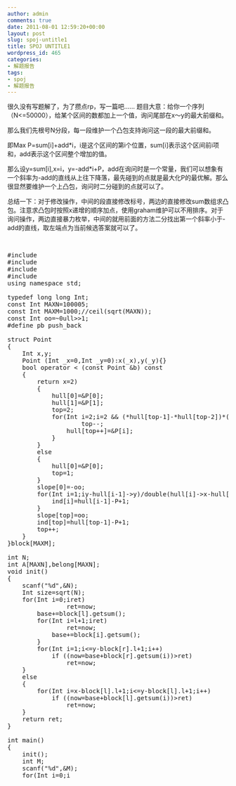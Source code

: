 ```yaml
---
author: admin
comments: true
date: 2011-08-01 12:59:20+00:00
layout: post
slug: spoj-untitle1
title: SPOJ UNTITLE1
wordpress_id: 465
categories:
- 解题报告
tags:
- spoj
- 解题报告
---
```


很久没有写题解了，为了攒点rp，写一篇吧……
题目大意：给你一个序列（N&lt;=50000），给某个区间的数都加上一个值，询问尾部在x～y的最大前缀和。

那么我们先根号N分段，每一段维护一个凸包支持询问这一段的最大前缀和。

即Max P=sum[i]+add*i，i是这个区间的第i个位置，sum[i]表示这个区间前i项和，add表示这个区间整个增加的值。

那么设y=sum[i],x=i，y=-add*i+P，add在询问时是一个常量，我们可以想象有一个斜率为-add的直线从上往下降落，最先碰到的点就是最大化P的最优解。那么很显然要维护一个上凸包，询问时二分碰到的点就可以了。

总结一下：对于修改操作，中间的段直接修改标号，两边的直接修改sum数组求凸包。注意求凸包时按照x递增的顺序加点，使用graham维护可以不用排序。对于询问操作，两边直接暴力枚举，中间的就用前面的方法二分找出第一个斜率小于-add的直线，取左端点为当前候选答案就可以了。

&nbsp;
<pre lang='CPP'>
#include <cstdio>
#include <cmath>
#include <vector>
#include <algorithm>
using namespace std;

typedef long long Int;
const Int MAXN=100005;
const Int MAXM=1000;//ceil(sqrt(MAXN));
const Int oo=~0ull>>1;
#define pb push_back

struct Point
{
	Int x,y;
	Point (Int _x=0,Int _y=0):x(_x),y(_y){}
	bool operator < (const Point &b) const
	{
		return x<b.x || (x==b.x && y<b.y);
	}
	Int operator * (const Point &b) const
	{
		return (Int)x*b.y-(Int)b.x*y;
	}
	Point operator - (const Point &b) const
	{
		return Point (x-b.x,y-b.y);
	}
}P[MAXM];

Point *hull[MAXM];
struct Block
{
	Int l,r,size,add,sum[MAXM],ind[MAXM];
	double slope[MAXM];
	Int top;
	void update()
	{
		for(Int i=0;i<size;i++)
			P[i].x=i+1,P[i].y=sum[i+1];
		gethull(size);
	}
	Int getsum(Int t=-1)
	{
		if (t==-1)
			return sum[size]+add*size;
		else
			return sum[t]+add*t;
	}
	void addval(Int x,Int y,Int k)
	{
		x=x-l+1,y=y-l+1;
		for(Int i=x,j=k;i<=y;i++,j+=k)
			sum[i]+=j;
		for(Int i=y+1,j=(y-x+1)*k;i<=size;i++)
			sum[i]+=j;
		if (add!=0)
		{
			for(Int i=1,j=add;i<=size;i++,j+=add)
				sum[i]+=j;
			add=0;
		}
		update();
	}
	Int getmax()
	{
		Int pos=lower_bound(slope,slope+top,add)-slope;
		return getsum(ind[pos]);
	}
	void gethull(Int size)
	{
		if (size>=2)
		{
			hull[0]=&P[0];
			hull[1]=&P[1];
			top=2;
			for(Int i=2;i<size;i++)
			{
				while(top>=2 && (*hull[top-1]-*hull[top-2])*(P[i]-*hull[top-1])>=0)
					top--;
				hull[top++]=&P[i];
			}
		}
		else
		{
			hull[0]=&P[0];
			top=1;
		}
		slope[0]=-oo;
		for(Int i=1;i<top;i++)
		{
			slope[i]=-(hull[i]->y-hull[i-1]->y)/double(hull[i]->x-hull[i-1]->x);
			ind[i]=hull[i-1]-P+1;
		}
		slope[top]=oo;
		ind[top]=hull[top-1]-P+1;
		top++;
	}
}block[MAXM];

int N;
int A[MAXN],belong[MAXN];
void init()
{
	scanf("%d",&N);
	Int size=sqrt(N);
	for(Int i=0;i<N;i++)
		scanf("%d",A+i);
	for(Int j=0,i=0;i<N;j++)
	{
		Block &now=block[j];
		now.size=min(size,N-i);
		now.l=i;
		now.sum[0]=0;
		for(Int k=1;k<=now.size;k++)
		{
			now.sum[k]=now.sum[k-1]+A[i];
			belong[i]=j;
			i++;
		}
		now.r=i-1;
		now.add=0;
		now.update();
	}
}

void add(Int x,Int y,Int k)
{
	Int l=belong[x],r=belong[y];
	for(Int i=l+1;i<r;i++)
		block[i].add+=k;
	if (l==r)
		block[l].addval(x,y,k);
	else
	{
		block[l].addval(x,block[l].r,k);
		block[r].addval(block[r].l,y,k);
	}
}

Int query(Int x,Int y)
{
	Int l=belong[x],r=belong[y];
	Int base=0,ret=-oo,now;
	for(Int i=0;i<l;i++)
		base+=block[i].getsum();
	if (l!=r)
	{
		for(Int i=x-block[l].l+1;i<=block[l].size;i++)
			if ((now=base+block[l].getsum(i))>ret)
				ret=now;
		base+=block[l].getsum();
		for(Int i=l+1;i<r;i++)
		{
			if ((now=base+block[i].getmax())>ret)
				ret=now;
			base+=block[i].getsum();
		}
		for(Int i=1;i<=y-block[r].l+1;i++)
			if ((now=base+block[r].getsum(i))>ret)
				ret=now;
	}
	else
	{
		for(Int i=x-block[l].l+1;i<=y-block[l].l+1;i++)
			if ((now=base+block[l].getsum(i))>ret)
				ret=now;
	}
	return ret;
}

int main()
{
	init();
	int M;
	scanf("%d",&M);
	for(Int i=0;i<M;i++)
	{
		int ind,x,y;
		scanf("%d%d%d",&ind,&x,&y);
		x--,y--;
		if (ind==0)
		{
			int k;
			scanf("%d",&k);
			add(x,y,k);
		}
		else
			printf("%lld\n",query(x,y));
	}
	return 0;
}
</pre>